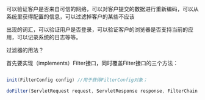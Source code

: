 可以验证客户是否来自可信的网络，可以对客户提交的数据进行重新编码，可以从系统里获得配置的信息，可以过滤掉客户的某些不应该
出现的词汇，可以验证用户是否登录，可以验证客户的浏览器是否支持当前的应用，可以记录系统的日志等等。
过滤器的用法？
首先要实现（implements）Filter接口，同时覆盖Filter接口的三个方法：
```java  
init(FilterConfig config) //用于获得FilterConfig对象；
doFilter(ServletRequest request, ServletResponse response, FilterChain chain) //进行过滤处理一些业务；
```